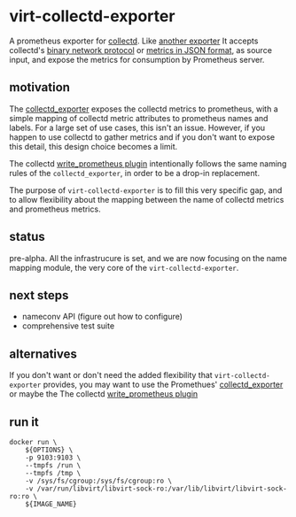 # virt-collectd-exporter

A prometheus exporter for [collectd](https://collectd.org/).
Like [another exporter](https://github.com/prometheus/collectd_exporter)
It accepts collectd's
[binary network protocol](https://collectd.org/wiki/index.php/Binary_protocol)
or
[metrics in JSON format](https://collectd.org/wiki/index.php/Plugin:Write_HTTP),
as source input, and expose the metrics for consumption by Prometheus server.

## motivation

The [collectd_exporter](https://github.com/prometheus/collectd_exporter) exposes the collectd
metrics to prometheus, with a simple mapping of collectd metric attributes to prometheus names
and labels. For a large set of use cases, this isn't an issue.
However, if you happen to use collectd to gather metrics and if you don't want to expose this detail,
this design choice becomes a limit.

The collectd [write_prometheus plugin](https://collectd.org/wiki/index.php/Plugin:Write_Prometheus)
intentionally follows the same naming rules of the `collectd_exporter`, in order to be a drop-in replacement.

The purpose of `virt-collectd-exporter` is to fill this very specific gap, and to allow flexibility
about the mapping between the name of collectd metrics and prometheus metrics.

## status

pre-alpha. All the infrastrucure is set, and we are now focusing on the name mapping module, the
very core of the `virt-collectd-exporter`.


## next steps

* nameconv API (figure out how to configure)
* comprehensive test suite


## alternatives

If you don't want or don't need the added flexibility that `virt-collectd-exporter` provides, you
may want to use the
Promethues' [collectd_exporter](https://github.com/prometheus/collectd_exporter)
or maybe the
The collectd [write_prometheus plugin](https://collectd.org/wiki/index.php/Plugin:Write_Prometheus)


## run it
```
docker run \
	${OPTIONS} \
	-p 9103:9103 \
	--tmpfs /run \
	--tmpfs /tmp \
	-v /sys/fs/cgroup:/sys/fs/cgroup:ro \
	-v /var/run/libvirt/libvirt-sock-ro:/var/lib/libvirt/libvirt-sock-ro:ro \
	${IMAGE_NAME}
```
